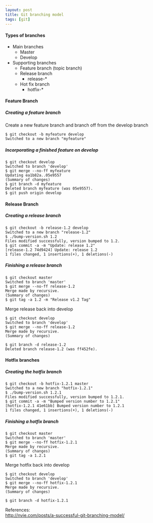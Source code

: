 ```yaml
---
layout: post
title: Git branching model
tags: [git]
---
```

#### Types of branches
* Main branches
  * Master
  * Develop
* Supporting branches
  * Feature branch (topic branch)
  * Release branch
    * release-*
  * Hot fix branch
    * hotfix-*  

#### Feature Branch
##### Creating a feature branch
Create a new feature branch and branch off from the develop branch
```
$ git checkout -b myfeature develop
Switched to a new branch "myfeature"
```
##### Incorporating a finished feature on develop
```
$ git checkout develop
Switched to branch 'develop'
$ git merge --no-ff myfeature
Updating ea1b82a..05e9557
(Summary of changes)
$ git branch -d myfeature
Deleted branch myfeature (was 05e9557).
$ git push origin develop
```
#### Release Branch
##### Creating a release branch
```
$ git checkout -b release-1.2 develop
Switched to a new branch "release-1.2"
$ ./bump-version.sh 1.2
Files modified successfully, version bumped to 1.2.
$ git commit -a -m "Update: release 1.2"
[release-1.2 74d9424] Update: release 1.2
1 files changed, 1 insertions(+), 1 deletions(-)
```
##### Finishing a release branch
```
$ git checkout master
Switched to branch 'master'
$ git merge --no-ff release-1.2
Merge made by recursive.
(Summary of changes)
$ git tag -a 1.2 -m "Release v1.2 Tag"
```
Merge release back into develop
```
$ git checkout develop
Switched to branch 'develop'
$ git merge --no-ff release-1.2
Merge made by recursive.
(Summary of changes)
```
```
$ git branch -d release-1.2
Deleted branch release-1.2 (was ff452fe).
```
#### Hotfix branches
##### Creating the hotfix branch
```
$ git checkout -b hotfix-1.2.1 master
Switched to a new branch "hotfix-1.2.1"
$ ./bump-version.sh 1.2.1
Files modified successfully, version bumped to 1.2.1.
$ git commit -a -m "Bumped version number to 1.2.1"
[hotfix-1.2.1 41e61bb] Bumped version number to 1.2.1
1 files changed, 1 insertions(+), 1 deletions(-)
```
##### Finishing a hotfix branch
```
$ git checkout master
Switched to branch 'master'
$ git merge --no-ff hotfix-1.2.1
Merge made by recursive.
(Summary of changes)
$ git tag -a 1.2.1
```
Merge hotfix back into develop
```
$ git checkout develop
Switched to branch 'develop'
$ git merge --no-ff hotfix-1.2.1
Merge made by recursive.
(Summary of changes)
```
```
$ git branch -d hotfix-1.2.1
```

References:  
http://nvie.com/posts/a-successful-git-branching-model/

